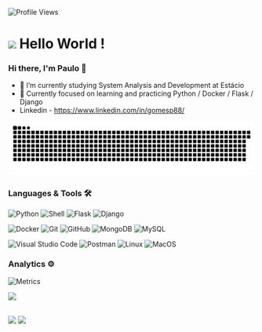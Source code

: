 ![Profile Views](https://komarev.com/ghpvc/?username=gomespr&color=blue)
<h1><img src="https://emojis.slackmojis.com/emojis/images/1531849430/4246/blob-sunglasses.gif?1531849430" width="30"/> Hello World ! </h1>


### Hi there, I'm Paulo 👋

- 🔭 I’m currently studying System Analysis and Development at Estácio
- 🌱 Currently focused on learning and practicing   Python / Docker / Flask / Django
- Linkedin - https://www.linkedin.com/in/gomesp88/

![Snake animation](https://github.com/gomespr/gomespr/blob/output/snake.svg)

### Languages & Tools 🛠

![Python](https://img.shields.io/badge/-Python-05122A?style=flat&logo=python) ![Shell](https://img.shields.io/badge/Shell-05122A?style=flat&logo=gnu-bash&logoColor=white) ![Flask](https://img.shields.io/badge/-Flask-05122A?style=flat&logo=Flask&logoColor=white) ![Django](https://img.shields.io/badge/-Django-05122A?style=flat&logo=Django&logoColor=white)&nbsp;

![Docker](https://img.shields.io/badge/-Docker-05122A?style=flat&logo=docker) ![Git](https://img.shields.io/badge/-Git-05122A?style=flat&logo=git) ![GitHub](https://img.shields.io/badge/-GitHub-05122A?style=flat&logo=github) ![MongoDB](https://img.shields.io/badge/-MongoDB-05122A?style=flat&logo=MongoDB) ![MySQL](https://img.shields.io/badge/-MySQL-05122A?style=flat&logo=mysql&logoColor=white)&nbsp;

![Visual Studio Code](https://img.shields.io/badge/-Visual%20Studio%20Code-05122A?style=flat&logo=visual-studio-code&logoColor=007ACC) ![Postman](https://img.shields.io/badge/-Postman-05122A?style=flat&logo=postman) ![Linux](https://img.shields.io/badge/-Linux-05122A?style=flat&logo=linux&logoColor=white) ![MacOS](https://img.shields.io/badge/-MacOS-05122A?style=flat&logo=apple)&nbsp;

### Analytics ⚙️

![Metrics](https://metrics.lecoq.io/gomespr)&nbsp;

<div align="left">
  <a href="https://github.com/gomespr">
  <img height="180em" src="https://github-readme-stats.vercel.app/api/top-langs/?username=gomespr&layout=compact&langs_count=7&theme=dark"/>
</div>

  ##

<div>
  <a href = "mailto:prsgomes88@gmail.com"><img src="https://img.shields.io/badge/-Gmail-%23333?style=for-the-badge&logo=gmail&logoColor=white" target="_blank"></a>
  <a href="https://www.linkedin.com/in/gomesp88/" target="_blank"><img src="https://img.shields.io/badge/-LinkedIn-%230077B5?style=for-the-badge&logo=linkedin&logoColor=white" target="_blank"></a> 
 

 </div>

